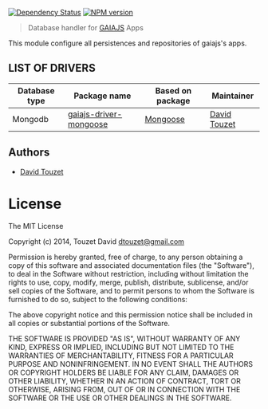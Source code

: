 [![Dependency Status](https://gemnasium.com/gaiajs/gaiajs-database.svg)](https://gemnasium.com/gaiajs/gaiajs-database)
[![NPM version](https://badge.fury.io/js/gaiajs-database.svg)](http://badge.fury.io/js/gaiajs-database) 
 > Database handler for [GAIAJS](https://github.com/gaiajs/gaiajs) Apps

This module configure all persistences and repositories of gaiajs's apps.

## LIST OF DRIVERS
<table>
  <thead>
    <tr>
      <th>Database type</th>
      <th>Package name</th>
      <th>Based on package</th>
      <th>Maintainer</th>
    </tr>
  </thead>
  <tbody>
    <tr>
      <td>Mongodb</td>
      <td><a href="https://github.com/gaiajs/gaiajs-driver-mongoose">gaiajs-driver-mongoose</a></td>
      <td><a href="https://github.com/learnboost/mongoose">Mongoose</a></td>
      <td><a href="https://github.com/eyolas">David Touzet</a></td>
    </tr>
  </tbody>
</table>

## Authors

  - [David Touzet](https://github.com/eyolas)

# License

The MIT License

Copyright (c) 2014, Touzet David <dtouzet@gmail.com>

Permission is hereby granted, free of charge, to any person
obtaining a copy of this software and associated documentation
files (the "Software"), to deal in the Software without
restriction, including without limitation the rights to use,
copy, modify, merge, publish, distribute, sublicense, and/or sell
copies of the Software, and to permit persons to whom the
Software is furnished to do so, subject to the following
conditions:

The above copyright notice and this permission notice shall be
included in all copies or substantial portions of the Software.

THE SOFTWARE IS PROVIDED "AS IS", WITHOUT WARRANTY OF ANY KIND,
EXPRESS OR IMPLIED, INCLUDING BUT NOT LIMITED TO THE WARRANTIES
OF MERCHANTABILITY, FITNESS FOR A PARTICULAR PURPOSE AND
NONINFRINGEMENT. IN NO EVENT SHALL THE AUTHORS OR COPYRIGHT
HOLDERS BE LIABLE FOR ANY CLAIM, DAMAGES OR OTHER LIABILITY,
WHETHER IN AN ACTION OF CONTRACT, TORT OR OTHERWISE, ARISING
FROM, OUT OF OR IN CONNECTION WITH THE SOFTWARE OR THE USE OR
OTHER DEALINGS IN THE SOFTWARE.

